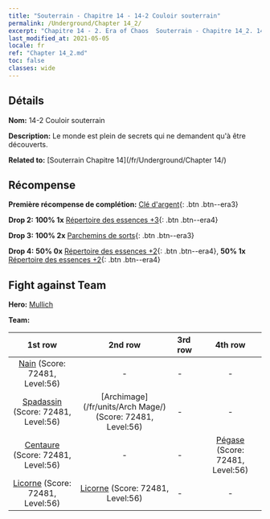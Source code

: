```yaml
---
title: "Souterrain - Chapitre 14 - 14-2 Couloir souterrain"
permalink: /Underground/Chapter 14_2/
excerpt: "Chapitre 14 - 2. Era of Chaos  Souterrain - Chapitre 14_2. 14-2 Couloir souterrain"
last_modified_at: 2021-05-05
locale: fr
ref: "Chapter 14_2.md"
toc: false
classes: wide
---
```


## Détails

 **Nom:** 14-2 Couloir souterrain

 **Description:** Le monde est plein de secrets qui ne demandent qu'à être découverts.

 **Related to:** [Souterrain Chapitre 14](/fr/Underground/Chapter 14/)

## Récompense

 **Première récompense de complétion:** [Clé d'argent](/ItemsFR/con_693/){: .btn .btn--era3}

 **Drop 2:** **100% 1x** [Répertoire des essences +3](/ItemsFR/mat_60/){: .btn .btn--era4}

 **Drop 3:** **100% 2x** [Parchemins de sorts](/ItemsFR/con_694/){: .btn .btn--era3}

 **Drop 4:** **50% 0x** [Répertoire des essences +2](/ItemsFR/mat_53/){: .btn .btn--era4}, **50% 1x** [Répertoire des essences +2](/ItemsFR/mat_53/){: .btn .btn--era4}


## Fight against Team
 **Hero:** [Mullich](/fr/heroes/Mullich/)

 **Team:**


  | 1st row | 2nd row | 3rd row | 4th row |
  |:----:|:----:|:----|:----:|
  | [Nain](/fr/units/Dwarf/) (Score: 72481, Level:56)  | - | - | - |
  | [Spadassin](/fr/units/Swordsman/) (Score: 72481, Level:56)  | [Archimage](/fr/units/Arch Mage/) (Score: 72481, Level:56)  | - | - |
  | [Centaure](/fr/units/Centaur/) (Score: 72481, Level:56)  | - | - | [Pégase](/fr/units/Pegasus/) (Score: 72481, Level:56)  |
  | [Licorne](/fr/units/Unicorn/) (Score: 72481, Level:56)  | [Licorne](/fr/units/Unicorn/) (Score: 72481, Level:56)  | - | - |



